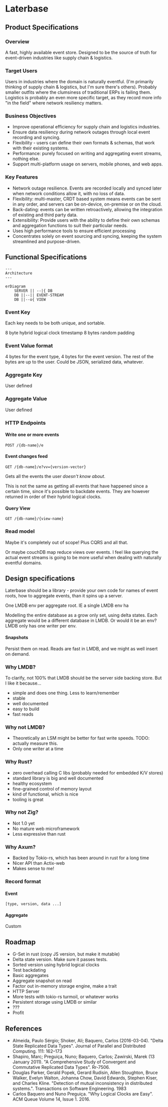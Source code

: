 # Laterbase

## Product Specifications

### Overview

A fast, highly available event store. Designed to be the source of truth for event-driven industries like supply chain & logistics.

### Target Users

Users in industries where the domain is naturally eventful. (I'm primarily thinking of supply chain & logistics, but I'm sure there's others). Probably smaller outfits where the clumsiness of traditional ERPs is failing them. Logistics is probably an even more specific target, as they record more info "in the field" where network resiliency matters.

### Business Objectives

- Improve operational efficiency for supply chain and logistics industries.
- Ensure data resiliency during network outages through local event recording and syncing.
- Flexibility - users can define their own formats & schemas, that work with their existing systems. 
- Performance: purely focused on writing and aggregating event streams, nothing else. 
- Support multi-platform usage on servers, mobile phones, and web apps.

### Key Features

- Network outage resilience. Events are recorded locally and synced later when network conditions allow it, with no loss of data.
- Flexibility: multi-master, CRDT based system means events can be sent in any order, and servers can be on-device, on-premise or on the cloud.
- Back-dating: events can be written retroactively, allowing the integration of existing and third party data.
- Extensibility: Provide users with the ability to define their own schemas and aggregation functions to suit their particular needs.
- Uses high performance tools to ensure efficient processing
- Concentrates solely on event sourcing and syncing, keeping the system streamlined and purpose-driven.

## Functional Specifications

```mermaid
---
Architecture
---

erDiagram
	SERVER || --|{ DB 
	DB ||--|| EVENT-STREAM
	DB ||--o{ VIEW
```


### Event Key 

Each key needs to be both unique, and sortable.

8 byte hybrid logical clock timestamp
8 bytes random padding

### Event Value format

4 bytes for the event type, 4 bytes for the event version.
The rest of the bytes are up to the user. Could be JSON, serialized data, whatever.

### Aggregate Key

User defined

### Aggregate Value

User defined

### HTTP Endpoints

#### Write one or more events
```
POST /{db-name}/e
```

#### Event changes feed
```
GET /{db-name}/e?vv={version-vector} 
```

Gets all the events the user *doesn't know about*.

This is not the same as getting all events that have happened since a certain time, since it's possible to backdate events. They are however returned in order of their hybrid logical clocks.

#### Query View
```
GET /{db-name}/{view-name}
```

### Read model

Maybe it's completely out of scope! Plus CQRS and all that.

Or maybe couchDB map reduce views over events. I feel like querying the actual event streams is going to be more useful when dealing with naturally eventful domains.

## Design specifications

Laterbase should be a library - provide your own code for names of event roots, how to aggregate events, than it spins up a server.

One LMDB env per aggregate root. IE a single LMDB env ha 


Modelling the entire database as a grow only set, using delta states.
Each aggregate would be a different database in LMDB. Or would it be an env? LMDB only has one writer per env.

#### Snapshots

Persist them on read. Reads are fast in LMDB, and we might as well insert on demand.

### Why LMDB?

To clarify, not 100% that LMDB should be the server side backing store. But I like it because...

- simple and does one thing. Less to learn/remember
- stable
- well documented
- easy to build
- fast reads

### Why not LMDB?

- Theoretically an LSM might be better for fast write speeds. TODO: actually measure this.
- Only one writer at a time

### Why Rust?

- zero overhead calling C libs (probably needed for embedded K/V stores)
- standard library is big and well documented
- healthy ecosystem
- fine-grained control of memory layout
- kind of functional, which is nice
- tooling is great

### Why not Zig?

- Not 1.0 yet
- No mature web microframework
- Less expressive than rust

### Why Axum?

- Backed by Tokio-rs, which has been around in rust for a long time
- Nicer API than Actix-web
- Makes sense to me!

### Record format

#### Event

```
[type, version, data ...]
```

#### Aggregate

Custom

## Roadmap

- G-Set in rust (copy JS version, but make it mutable)
- Delta state version. Make sure it passes tests.
- Sorted version using hybrid logical clocks
- Test backdating
- Basic aggregates
- Aggregate snapshot on read
- Factor out in-memory storage engine, make a trait
- HTTP Server
- More tests with tokio-rs turmoil, or whatever works
- Persistent storage using LMDB or similar
- ???
- Profit

## References

- Almeida, Paulo Sérgio; Shoker, Ali; Baquero, Carlos (2016-03-04). "Delta State Replicated Data Types". Journal of Parallel and Distributed Computing. 111: 162–173
- Shapiro, Marc; Preguiça, Nuno; Baquero, Carlos; Zawirski, Marek (13 January 2011). "A Comprehensive Study of Convergent and Commutative Replicated Data Types". Rr-7506.
- Douglas Parker, Gerald Popek, Gerard Rudisin, Allen Stoughton, Bruce Walker, Evelyn Walton, Johanna Chow, David Edwards, Stephen Kiser, and Charles Kline. "Detection of mutual inconsistency in distributed systems.". Transactions on Software Engineering. 1983
- Carlos Baquero and Nuno Preguiça. "Why Logical Clocks are Easy". ACM Queue Volume 14, Issue 1. 2016.
